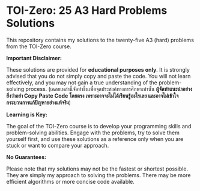 # TOI-Zero: 25 A3 Hard Problems Solutions

This repository contains my solutions to the twenty-five A3 (hard) problems from the TOI-Zero course.

**Important Disclaimer:**

These solutions are provided for **educational purposes only**.  It is strongly advised that you do not simply copy and paste the code. You will not learn effectively, and you may not gain a true understanding of the problem-solving process.
(เฉลยเหล่านี้จัดทำขึ้นเพื่อจุดประสงค์ทางการศึกษาเท่านั้น **ผู้จัดทำแนะนำอย่างยิ่งว่าอย่า Copy Paste Code โดยตรง เพราะอาจจะไม่ได้เรียนรู้อะไรเลย และอาจไม่เข้าใจกระบวนการแก้ปัญหาอย่างแท้จริง**)

**Learning is Key:**

The goal of the TOI-Zero course is to develop your programming skills and problem-solving abilities.  Engage with the problems, try to solve them yourself first, and use these solutions as a reference only when you are stuck or want to compare your approach.

**No Guarantees:**

Please note that my solutions may not be the fastest or shortest possible.  They are simply my approach to solving the problems.  There may be more efficient algorithms or more concise code available.
